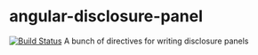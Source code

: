 # angular-disclosure-panel
[![Build Status](https://travis-ci.org/KamBha/angular-disclosure-panel.svg?branch=master)](https://travis-ci.org/KamBha/angular-disclosure-panel)
A bunch of directives for writing disclosure panels
